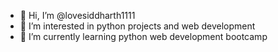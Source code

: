 - 👋 Hi, I’m @lovesiddharth1111
- 👀 I’m interested in python projects and web development
- 🌱 I’m currently learning python web development bootcamp

